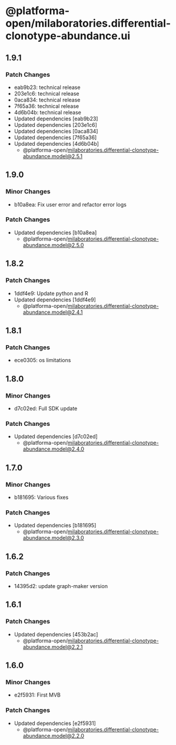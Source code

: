 # @platforma-open/milaboratories.differential-clonotype-abundance.ui

## 1.9.1

### Patch Changes

- eab9b23: technical release
- 203e1c6: technical release
- 0aca834: technical release
- 7f65a36: technical release
- 4d6b04b: technical release
- Updated dependencies [eab9b23]
- Updated dependencies [203e1c6]
- Updated dependencies [0aca834]
- Updated dependencies [7f65a36]
- Updated dependencies [4d6b04b]
  - @platforma-open/milaboratories.differential-clonotype-abundance.model@2.5.1

## 1.9.0

### Minor Changes

- b10a8ea: Fix user error and refactor error logs

### Patch Changes

- Updated dependencies [b10a8ea]
  - @platforma-open/milaboratories.differential-clonotype-abundance.model@2.5.0

## 1.8.2

### Patch Changes

- 1ddf4e9: Update python and R
- Updated dependencies [1ddf4e9]
  - @platforma-open/milaboratories.differential-clonotype-abundance.model@2.4.1

## 1.8.1

### Patch Changes

- ece0305: os limitations

## 1.8.0

### Minor Changes

- d7c02ed: Full SDK update

### Patch Changes

- Updated dependencies [d7c02ed]
  - @platforma-open/milaboratories.differential-clonotype-abundance.model@2.4.0

## 1.7.0

### Minor Changes

- b181695: Various fixes

### Patch Changes

- Updated dependencies [b181695]
  - @platforma-open/milaboratories.differential-clonotype-abundance.model@2.3.0

## 1.6.2

### Patch Changes

- 14395d2: update graph-maker version

## 1.6.1

### Patch Changes

- Updated dependencies [453b2ac]
  - @platforma-open/milaboratories.differential-clonotype-abundance.model@2.2.1

## 1.6.0

### Minor Changes

- e2f5931: First MVB

### Patch Changes

- Updated dependencies [e2f5931]
  - @platforma-open/milaboratories.differential-clonotype-abundance.model@2.2.0
